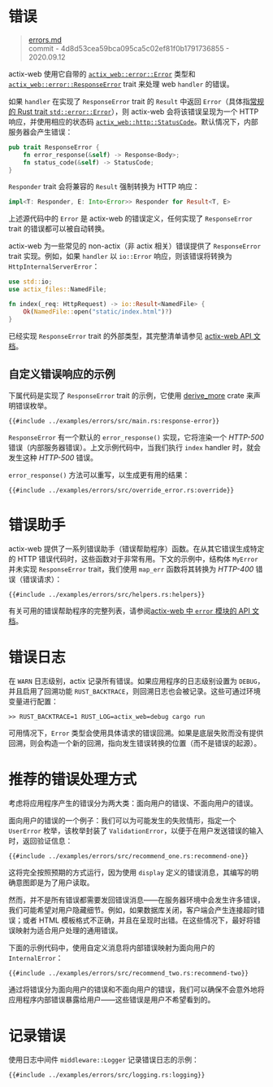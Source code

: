 # 错误

> [errors.md](https://github.com/actix/actix-website/blob/master/content/docs/errors.md)
> <br />
> commit - 4d8d53cea59bca095ca5c02ef81f0b1791736855 - 2020.09.12

actix-web 使用它自带的 [`actix_web::error::Error`][actixerror] 类型和 [`actix_web::error::ResponseError`][responseerror] trait 来处理 web `handler` 的错误。

如果 `handler` 在实现了 `ResponseError` trait 的 `Result` 中返回 `Error`（具体指[常规的 Rust trait
`std::error::Error`][stderror]），则 actix-web 会将该错误呈现为一个 HTTP 响应，并使用相应的状态码 [`actix_web::http::StatusCode`][status_code]。默认情况下，内部服务器会产生错误：

```rust
pub trait ResponseError {
    fn error_response(&self) -> Response<Body>;
    fn status_code(&self) -> StatusCode;
}
```

`Responder` trait 会将兼容的 `Result` 强制转换为 HTTP 响应：

```rust
impl<T: Responder, E: Into<Error>> Responder for Result<T, E>
```

上述源代码中的 `Error` 是 actix-web 的错误定义，任何实现了 `ResponseError` trait 的错误都可以被自动转换。

actix-web 为一些常见的 non-actix（非 actix 相关）错误提供了 `ResponseError` trait 实现。例如，如果 `handler` 以 `io::Error` 响应，则该错误将转换为 `HttpInternalServerError`：

```rust
use std::io;
use actix_files::NamedFile;

fn index(_req: HttpRequest) -> io::Result<NamedFile> {
    Ok(NamedFile::open("static/index.html")?)
}
```

已经实现 `ResponseError` trait 的外部类型，其完整清单请参见 [actix-web API 文档][responseerrorimpls]。

## 自定义错误响应的示例

下属代码是实现了 `ResponseError` trait 的示例，它使用 [derive_more] crate 来声明错误枚举。

```rust,edition2018,no_run,noplaypen
{{#include ../examples/errors/src/main.rs:response-error}}
```

`ResponseError` 有一个默认的 `error_response()` 实现，它将渲染一个 _HTTP-500_ 错误（内部服务器错误）。上文示例代码中，当我们执行 `index` handler 时，就会发生这种 _HTTP-500_ 错误。

`error_response()` 方法可以重写，以生成更有用的结果：

```rust,edition2018,no_run,noplaypen
{{#include ../examples/errors/src/override_error.rs:override}}
```

# 错误助手

actix-web 提供了一系列错误助手（错误帮助程序）函数。在从其它错误生成特定的 HTTP 错误代码时，这些函数对于非常有用。下文的示例中，结构体 `MyError` 并未实现 `ResponseError` trait，我们使用 `map_err` 函数将其转换为 _HTTP-400_ 错误（错误请求）：

```rust,edition2018,no_run,noplaypen
{{#include ../examples/errors/src/helpers.rs:helpers}}
```

有关可用的错误帮助程序的完整列表，请参阅[actix-web 中 `error` 模块的 API 文档][actixerror]。

# 错误日志

在 `WARN` 日志级别，actix 记录所有错误。如果应用程序的日志级别设置为 `DEBUG`，并且启用了回溯功能 `RUST_BACKTRACE`，则回溯日志也会被记录。这些可通过环境变量进行配置：

```
>> RUST_BACKTRACE=1 RUST_LOG=actix_web=debug cargo run
```

可用情况下，`Error` 类型会使用具体请求的错误回溯。如果是底层失败而没有提供回溯，则会构造一个新的回溯，指向发生错误转换的位置（而不是错误的起源）。

# 推荐的错误处理方式

考虑将应用程序产生的错误分为两大类：面向用户的错误、不面向用户的错误。

面向用户的错误的一个例子：我们可以为可能发生的失败情形，指定一个 `UserError` 枚举，该枚举封装了 `ValidationError`，以便于在用户发送错误的输入时，返回验证信息：

```rust,edition2018,no_run,noplaypen
{{#include ../examples/errors/src/recommend_one.rs:recommend-one}}
```

这将完全按照预期的方式运行，因为使用 `display` 定义的错误消息，其编写的明确意图即是为了用户读取。

然而，并不是所有错误都需要发回错误消息——在服务器环境中会发生许多错误，我们可能希望对用户隐藏细节。例如，如果数据库关闭，客户端会产生连接超时错误；或者 HTML 模板格式不正确，并且在呈现时出错。在这些情况下，最好将错误映射为适合用户处理的通用错误。

下面的示例代码中，使用自定义消息将内部错误映射为面向用户的 `InternalError`：

```rust,edition2018,no_run,noplaypen
{{#include ../examples/errors/src/recommend_two.rs:recommend-two}}
```

通过将错误分为面向用户的错误和不面向用户的错误，我们可以确保不会意外地将应用程序内部错误暴露给用户——这些错误是用户不希望看到的。

# 记录错误

使用日志中间件 `middleware::Logger` 记录错误日志的示例：

```rust,edition2018,no_run,noplaypen
{{#include ../examples/errors/src/logging.rs:logging}}
```

[actixerror]: https://docs.rs/actix-web/3/actix_web/error/struct.Error.html
[errorhelpers]: https://docs.rs/actix-web/3/actix_web/trait.ResponseError.html
[derive_more]: https://crates.io/crates/derive_more
[responseerror]: https://docs.rs/actix-web/3/actix_web/error/trait.ResponseError.html
[responseerrorimpls]:
  https://docs.rs/actix-web/3/actix_web/error/trait.ResponseError.html#foreign-impls
[stderror]: https://doc.rust-lang.org/std/error/trait.Error.html
[status_code]: https://docs.rs/actix-web/3.0.0/actix_web/http/struct.StatusCode.html
